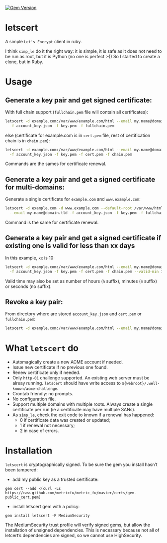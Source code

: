 [![Gem Version](https://badge.fury.io/rb/letscert.svg)](https://badge.fury.io/rb/letscert)

# letscert
A simple `Let's Encrypt` client in ruby.

I think `simp_le` do it the right way: it is simple, it is safe as it does not need to be
run as root, but it is Python (no one is perfect :-)) So I started to create a clone, but
in Ruby.

# Usage

## Generate a key pair and get signed certificate:
With full chain support (`fullchain.pem` file will contain all certificates):

```bash
letscert -d example.com:/var/www/example.com/html --email my.name@domain.tld \
  -f account_key.json -f key.pem -f fullchain.pem
```

else (certificate for example.com is in `cert.pem` file, rest of certification chain
is in `chain.pem`):

```bash
letscert -d example.com:/var/www/example.com/html --email my.name@domain.tld \
  -f account_key.json -f key.pem -f cert.pem -f chain.pem
```

Commands are the sames for certificate renewal.


## Generate a key pair and get a signed certificate for multi-domains:
Generate a single certificate for `example.com` and `www.example.com`:

```bash
letscert -d example.com -d www.example.com --default-root /var/www/html \
  --email my.name@domain.tld -f account_key.json -f key.pem -f fullchain.pem
```

Command is the same for certificate renewal.

## Generate a key pair and get a signed certificate if existing one is valid for less than xx days

In this example, `xx` is 10:

```bash
letscert -d example.com:/var/www/example.com/html --email my.name@domain.tld \
  -f account_key.json -f key.pem -f cert.pem -f chain.pem --valid-min 10d
```

Valid time may also be set as number of hours (`h` suffix), minutes (`m` suffix) or
seconds (no suffix).

## Revoke a key pair:
From directory where are stored `account_key.json` and `cert.pem` or `fullchain.pem`:

```bash
letscert -d example.com:/var/www/example.com/html --email my.name@domain.tld --revoke
```


# What `letscert` do

* Automagically create a new ACME account if needed.
* Issue new certificate if no previous one found.
* Renew certificate only if needed.
* Only `http-01` challenge supported. An existing web server must be alreay running.
  `letscert` should have write access to `${webroot}/.well-known/acme-challenge`.
* Crontab friendly: no prompts.
* No configuration file.
* Support multiple domains with multiple roots. Always create a single certificate per
  run (ie a certificate may have multiple SANs).
* As `simp_le`, check the exit code to known if a renewal has happened:
  * 0 if certificate data was created or updated;
  * 1 if renewal not necessary;
  * 2 in case of errors.

# Installation
`letscert` is cryptographically signed. To be sure the gem you install hasn’t been tampered:
* add my public key as a trusted certificate:
```
gem cert --add <(curl -Ls https://raw.github.com/metricfu/metric_fu/master/certs/gem-public_cert.pem)
```
* install letscert gem with a policy:
```
gem install letscert -P MediumSecurity
```

The MediumSecurity trust profile will verify signed gems, but allow the installation of unsigned dependencies. This is necessary because not all of letcert’s dependencies are signed, so we cannot use HighSecurity.